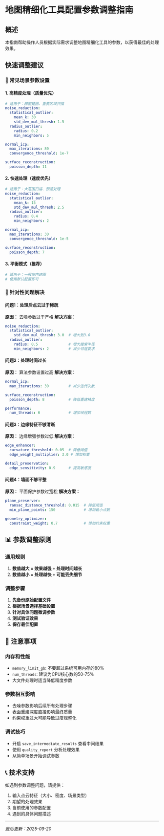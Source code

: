 # 地图精细化工具配置参数调整指南

## 概述

本指南帮助操作人员根据实际需求调整地图精细化工具的参数，以获得最佳的处理效果。

## 快速调整建议

### 🔧 常见场景参数设置

#### 1. 高精度处理（质量优先）
```yaml
# 适用于：精密建图、重要区域扫描
noise_reduction:
  statistical_outlier:
    mean_k: 30
    std_dev_mul_thresh: 1.5
  radius_outlier:
    radius: 0.2
    min_neighbors: 5

normal_icp:
  max_iterations: 80
  convergence_threshold: 1e-7

surface_reconstruction:
  poisson_depth: 11
```

#### 2. 快速处理（速度优先）
```yaml
# 适用于：大范围扫描、预览处理
noise_reduction:
  statistical_outlier:
    mean_k: 15
    std_dev_mul_thresh: 2.5
  radius_outlier:
    radius: 0.4
    min_neighbors: 2

normal_icp:
  max_iterations: 30
  convergence_threshold: 1e-5

surface_reconstruction:
  poisson_depth: 7
```

#### 3. 平衡模式（推荐）
```yaml
# 适用于：一般室内建图
# 使用默认配置即可
```

### 🎯 针对性问题解决

#### 问题1：处理后点云过于稀疏
**原因：** 去噪参数过于严格
**解决方案：**
```yaml
noise_reduction:
  statistical_outlier:
    std_dev_mul_thresh: 3.0  # 增大到3.0
  radius_outlier:
    radius: 0.5              # 增大搜索半径
    min_neighbors: 2         # 减少邻居要求
```

#### 问题2：处理时间过长
**原因：** 算法参数设置过高
**解决方案：**
```yaml
normal_icp:
  max_iterations: 30         # 减少迭代次数

surface_reconstruction:
  poisson_depth: 8           # 降低重建精度

performance:
  num_threads: 6             # 增加线程数
```

#### 问题3：边缘特征不够清晰
**原因：** 边缘增强参数过低
**解决方案：**
```yaml
edge_enhancer:
  curvature_threshold: 0.05  # 降低阈值
  edge_weight_multiplier: 3.0 # 增加权重

detail_preservation:
  edge_sensitivity: 0.9      # 提高敏感度
```

#### 问题4：墙面不够平整
**原因：** 平面保护参数过宽松
**解决方案：**
```yaml
plane_preserver:
  ransac_distance_threshold: 0.015  # 降低阈值
  min_plane_points: 150             # 增加最小点数

geometry_optimizer:
  constraint_weight: 0.7            # 增加约束权重
```

## 📊 参数调整原则

### 通用规则
1. **数值越大 = 效果越强 + 处理时间越长**
2. **数值越小 = 处理越快 + 可能丢失细节**

### 调整步骤
1. **先备份原始配置文件**
2. **根据场景选择基础设置**
3. **针对具体问题微调参数**
4. **测试验证效果**
5. **保存最佳配置**

## 🚨 注意事项

### 内存和性能
- `memory_limit_gb`: 不要超过系统可用内存的80%
- `num_threads`: 建议为CPU核心数的50-75%
- 大文件处理时适当降低精度参数

### 参数相互影响
- 去噪参数影响后续所有处理步骤
- 表面重建深度直接影响最终质量
- 约束权重过大可能导致过度规整化

### 调试技巧
- 开启 `save_intermediate_results` 查看中间结果
- 使用 `quality_report` 分析处理效果
- 从简单场景开始调试参数

## 📞 技术支持

如遇到参数调整问题，请提供：
1. 输入点云特征（大小、密度、场景类型）
2. 期望的处理效果
3. 当前使用的参数配置
4. 遇到的具体问题描述

---
*最后更新：2025-09-20*